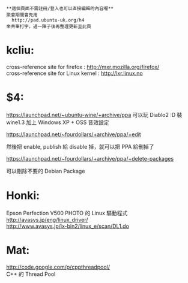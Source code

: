 



    **這個頁面不需註冊/登入也可以直接編輯的內容喔**
    聚會期間會先用 
      http://pad.ubuntu-uk.org/h4 
    來共筆打字，過一陣子後再整理更新至此頁



# kcliu:


cross-reference site for firefox :
<http://mxr.mozilla.org/firefox/>     
cross-reference site for Linux kernel :
<http://lxr.linux.no>  

# $4:

<https://launchpad.net/~ubuntu-wine/+archive/ppa>   可以玩 Diablo2 :D
裝 wine1.3 加上 Windows XP + OSS 音效設定

<https://launchpad.net/~fourdollars/+archive/ppa/+edit>  

然後把 enable, publish 給 disable 掉，就可以把 PPA 給刪掉了

<https://launchpad.net/~fourdollars/+archive/ppa/+delete-packages>  

可以刪除不要的 Debian Package

# Honki:

Epson Perfection V500 PHOTO 的 Linux 驅動程式 <http://avasys.jp/eng/linux_driver/>  
<http://www.avasys.jp/lx-bin2/linux_e/scan/DL1.do>  


# Mat:

<http://code.google.com/p/cppthreadpool/>  
C++ 的 Thread Pool